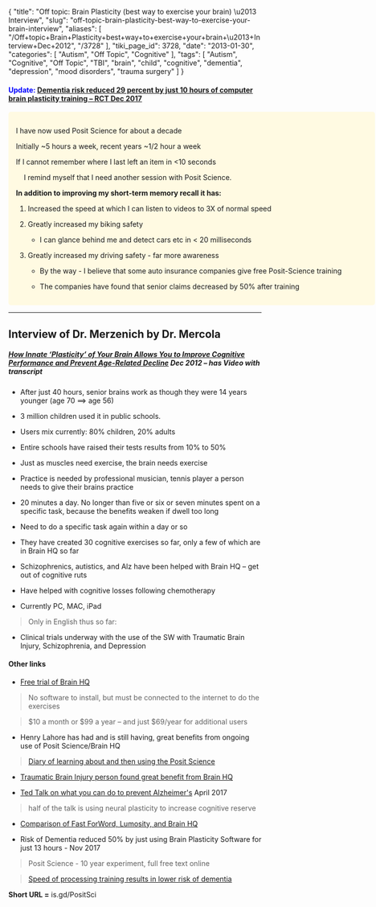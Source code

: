 {
    "title": "Off topic: Brain Plasticity (best way to exercise your brain) \u2013 Interview",
    "slug": "off-topic-brain-plasticity-best-way-to-exercise-your-brain-interview",
    "aliases": [
        "/Off+topic+Brain+Plasticity+best+way+to+exercise+your+brain+\u2013+Interview+Dec+2012",
        "/3728"
    ],
    "tiki_page_id": 3728,
    "date": "2013-01-30",
    "categories": [
        "Autism",
        "Off Topic",
        "Cognitive"
    ],
    "tags": [
        "Autism",
        "Cognitive",
        "Off Topic",
        "TBI",
        "brain",
        "child",
        "cognitive",
        "dementia",
        "depression",
        "mood disorders",
        "trauma surgery"
    ]
}


#### <span style="color:#00F;">Update:</span> [Dementia risk reduced 29 percent by just 10 hours of computer brain plasticity training – RCT Dec 2017](/posts/dementia-risk-reduced-29-percent-by-just-10-hours-of-computer-brain-plasticity-training-rct)

<div class="border" style="background-color:#FFFAE2;padding:15px;margin:10px 0;border-radius:5px;width:700px">

I have now used Posit Science for about a decade

Initially ~5 hours a week, recent years ~1/2 hour a week

If I cannot remember where I last left an item in <10 seconds

&nbsp; &nbsp; I remind myself that I need another session with Posit Science.

 **In addition to improving my short-term memory recall it has:** 

1. Increased the speed at which I can listen to videos to 3X of normal speed

1. Greatly increased my biking safety 

   * I can glance behind me and detect cars etc in < 20 milliseconds

1. Greatly increased my driving safety - far more awareness    

   * By the way - I believe that some auto insurance companies give free Posit-Science training

   * The companies have found that senior  claims decreased by 50% after training

</div>

---

## Interview of Dr. Merzenich by Dr. Mercola

##### [How Innate ‘Plasticity’ of Your Brain Allows You to Improve Cognitive Performance and Prevent Age-Related Decline](http://articles.mercola.com/sites/articles/archive/2012/12/09/brain-plasticity.aspx%20) Dec 2012 – has Video with transcript

* After just 40 hours, senior brains work as though they were 14 years younger (age 70 ==> age 56)

* 3 million children used it in public schools.

* Users mix currently: 80% children, 20% adults

* Entire schools have raised their tests results from 10% to 50%

* Just as muscles need exercise, the brain needs exercise

* Practice is needed by professional musician, tennis player a person needs to give their brains practice

* 20 minutes a day. No longer than five or six or seven minutes spent on a specific task, because the benefits weaken if dwell too long

* Need to do a specific task again within a day or so

* They have created 30 cognitive exercises so far, only a few of which are in Brain HQ so far

* Schizophrenics, autistics, and Alz have been helped with Brain HQ – get out of cognitive ruts

* Have helped with cognitive losses following chemotherapy

* Currently PC, MAC, iPad 

> Only in English thus so far:

* Clinical trials underway with the use of the SW with Traumatic Brain Injury, Schizophrenia, and Depression

#### Other links

* [Free trial of Brain HQ](https://brainhq.positscience.com/default/start%20)

> No software to install, but must be connected to the internet to do the exercises

> $10 a month or $99 a year – and just $69/year for additional users

* Henry Lahore has had and is still having, great benefits from ongoing use of Posit Science/Brain HQ

> [Diary of learning about and then using the Posit Science](http://www.henrylahore.com/Health/BrainFitness.html) 

* [Traumatic Brain Injury person found great benefit from Brain HQ](http://community.brainhq.com/brainhq/topics/brain_plasticity_for_tbi_survivors-osw2x%20)

* [Ted Talk on what you can do to prevent Alzheimer's](https://www.ted.com/talks/lisa_genova_what_you_can_do_to_prevent_alzheimer_s?utm_source=newsletter_daily&utm_campaign=daily&utm_medium=email&utm_content=image__2017-04-28) April 2017

> half of the talk is using neural plasticity to increase cognitive reserve

* [Comparison of Fast ForWord, Lumosity, and Brain HQ](http://www.gemmlearning.com/fast-forword-by-gemm-learning-lumosity-brain-hq.php%20)

* Risk of Dementia reduced 50% by just using Brain Plasticity Software for just 13 hours - Nov 2017

> Posit Science - 10 year experiment, full free text online

> [Speed of processing training results in lower risk of dementia](http://www.trci.alzdem.com/article/S2352-8737(17)30059-8/fulltext)

 **Short URL =**  is.gd/PositSci
